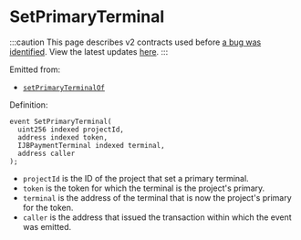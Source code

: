# SetPrimaryTerminal

:::caution
This page describes v2 contracts used before [a bug was identified](/2022-05-24/). View the latest updates [here](https://juicebox.money/#/v2-bug-updates/).
:::

Emitted from:

* [`setPrimaryTerminalOf`](/protocol/api/contracts/jbdirectory/write/setprimaryterminalof.md)

Definition:

```
event SetPrimaryTerminal(
  uint256 indexed projectId,
  address indexed token,
  IJBPaymentTerminal indexed terminal,
  address caller
);
```

* `projectId` is the ID of the project that set a primary terminal.
* `token` is the token for which the terminal is the project's primary.
* `terminal` is the address of the terminal that is now the project's primary for the token.
* `caller` is the address that issued the transaction within which the event was emitted.
